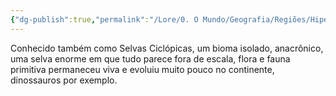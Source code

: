 ```yaml
---
{"dg-publish":true,"permalink":"/Lore/0. O Mundo/Geografia/Regiões/Hipério/","updated":"2025-06-15T19:42:23.792-03:00"}
---
```


Conhecido também como Selvas Ciclópicas, um bioma isolado, anacrônico, uma selva enorme em que tudo parece fora de escala, flora e fauna primitiva permaneceu viva e evoluiu muito pouco no continente, dinossauros por exemplo.